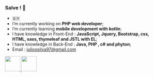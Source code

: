 ### Salve ! :call_me_hand:
- :brazil: 
- I’m currently working on **PHP web developer**;
- I’m currently learning **mobile development with kotlin**;
- I have knowledge in Front-End : **JavaScript, Jquery, Bootstrap, css, HTML, sass, thymeleaf and JSTL with EL**;
- I have knowledge in Back-End : **Java, PHP , c# and phyton**; 
- Email : julioosilva97@gmail.com

<a href="https://www.linkedin.com/in/julioosilva97/"> <img src="https://encrypted-tbn0.gstatic.com/images?q=tbn:ANd9GcR2s4pp2Mcsxotzzakq2-dqtoe5CG_XkKyb4NTv3SpHzjmKN6Q&s" height="50" width="50" /> </a> <a href="https://api.whatsapp.com/send?phone=5511977687965" > <img src="https://imagepng.org/wp-content/uploads/2017/08/whatsapp-icone-1.png" height="50" width="50" /> </a>




<!--
**julioosilva97/julioosilva97** is a ✨ _special_ ✨ repository because its `README.md` (this file) appears on your GitHub profile.

Here are some ideas to get you started:

- 🔭 I’m currently working on ...
- 🌱 I’m currently learning ...
- 👯 I’m looking to collaborate on ...
- 🤔 I’m looking for help with ...
- 💬 Ask me about ...
- 📫 How to reach me: ...
- 😄 Pronouns: ...
- ⚡ Fun fact: ...
-->
 
